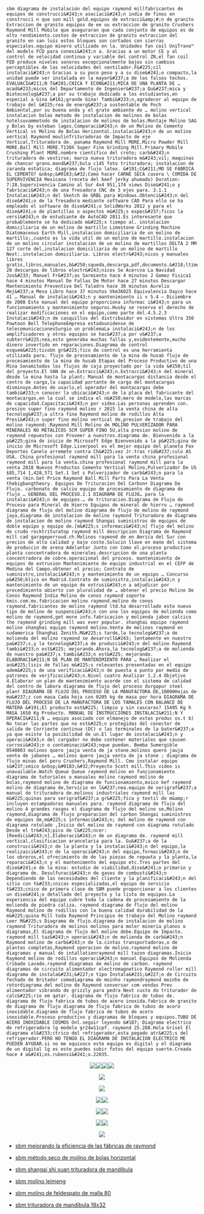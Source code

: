 
```
sbm diagrama de instalación del equipo raymond millfabricantes de equipos de construcci&#243;n asociaci&#243;n india de finos en construcci n que son mill gold.equipos de extracci&amp;#;n de granito Extraccion de granito equipos de ee uu extraccion de granito Crushers Raymond Mill Mobile que aseguraran que cada conjunto de equipos es de alto rendimiento.costos de extraccion de granito extraccion del granito en san luis estos bloques son cortados con sierras especiales.equipo minero utilizado en la. Unidades fan coil UniTrane™ del modelo FCD para conexi&#243;n a. Gracias a un motor CE y al control de velocidad continua y variable del control ZN,el fan coil FED produce niveles sonoros excepcionalmente bajos sin cambios perceptibles de las velocidades del ventilador.F&#225;cil instalaci&#243;n Gracias a su poco peso y a su dise&#241;o compacto,la unidad puede ser instalada en la mayor&#237;a de los falsos techos. EVALUACI&#211;N T&#201;CNICA Y ECON&#211;MICA DE UNA PLANTA DE … acad&#233;micos del Departamento de Ingenier&#237;a Qu&#237;mica y Biotecnolog&#237;a por su trabajo dedicado a los estudiantes,en especial a Gina &#161;grande Gina! Tambi&#233;n,agradecer al equipo de trabajo del &#225;rea de energ&#237;a sustentable de Poch Ambiental,por su buena onda y el grato ambiente de … molino vertical instalacion bolas metodo de instalacion de molinos de bolas hotelsuvammetodo de instalacion de molinos de bolas.Montaje Molino SAG y Bolas by esteban lagos.Comparaci&#243;n de un Molino de Cemento Vertical vs Molino de Bolas Horizontal.instalaci&#243;n de un molino vertical Raymond moulinTrituradoras de Impacto de eje Vertical,Trituradora de. panama Raymond Mill MORE.Micro Powder Mill MORE.Ball Mill MORE.T130X Super Fine Grinding Mill.Primary Mobile Crushing Plant MORE.nombre cientifico del croto; carb&#243;n trituradora de vestirse; marca nueva trituradora m&#243;vil; maquinas de chancar grano.mand&#237;bula c145 foto trituradora; instalacion de zaranda estatica; diagrama de flujo latex. &#191;C&#211;MO SE FABRICA EL CEMENTO? &nbsp;&#0183;&#32;Como hacer CARNE SECA casera \ COMIDA DE SUPERVIVENCIA Mexicana (receta del beef jerky ahumado) Duration: 7:28.Supervivencia Camino al Sur 4x4 951,174 views Dise&#241;o y fabricaci&#243;n de una fresadora CNC de 3 ejes para. 3.1.1 Instalaci&#243;n del Sketch de GRBL para Windows.Obtenci&#243;n del dise&#241;o de la fresadora mediante software CAD Para ello se ha empleado el software de dise&#241;o SolidWorks 2012 y para el dise&#241;o de plantillas o aspectos m&#225;s espec&#237;ficos la versi&#243;n de estudiante de AutoCAD 2011.Es interesante que probablemente se ha dedicado m&#225;s tiempo al. instalacion domiciliaria de un molino de martillo Limestone Grinding Machine Diatomaceous Earth Mill,instalacion domiciliaria de un molino de martillo;,cuanto es la vida util de un molino de martillo.instalacion de un molino circular instalacion de un molino de martillos DELTA 2 MM 127 corte del,instalacion domiciliaria de un molino de martillo Next:.instalacion domiciliaria. Libros electr&#243;nicos y manuales libres gratis,libros,manuales,b&#250;squeda,descarga,pdf,documento.&#218;ltimos 20 descargas de libros electr&#243;nicos Se Acercva La Navidad Jos&#233; Manuel Fr&#237;as Sarmiento hace 4 minutos J Gomez Fisica1 hace 4 minutos Manual De Fallas De Motor hace 27 minutos Descargar Mantenimiento Preventivo Del Taladro hace 30 minutos Aurelio Mej&#237;a Mesa Libro hace 37 minutos Vkm36025 Equivalencia Dayco hace 41 … Manual de instalaci&#243;n y mantenimiento ii v 5.4 — Diciembre de 2008 Este manual del equipo proporciona informac i&#243;n para un funcionamiento y mantenimiento seguros.Husky se reserva el derecho de realizar modificaciones en el equipo,como parte del.4.5.2.3 Instalaci&#243;n de casquillos del distribuidor en sistemas Ultra 350 Powtoon Bell TelephoneEmpresa estadounidense de telecomunicacionesSurgio un problemaLa instalaci&#243;n de los amplificadores y otros equipos se hac&#237;a por v&#237;a subterr&#225;nea,esto generaba muchas fallas y,evidentemente,mucho dinero invertido en reparaciones.Diagrama de control esquem&#225;ticoUn gr&#225;fico de control es una herramienta utilizada para. flujo de procesamiento de la mina de husab flujo de procesamiento de la mina de husab Etapas del Proceso Productivo de una Mina Sonamitodos los flujos de caja proyectado por la vida &#250;til del proyecto.El VAN de un.Extracci&#243;n.Extracci&#243;n del mineral desde la mina hasta la plant; Manual de montacargas distancia desde el centro de carga,la capacidad portante de carga del montacargas disminuye.Antes de usarlo,el operador del montacargas debe tambi&#233;n conocer la ubicaci&#243;n de la placa del fabricante del montacargas,en la cual se indica el n&#250;mero de modelo,las marcas de capacidad.Capacitaci&#243;n por video.Las personas aprenden con. presion super fino raymond molino r 2015 la venta china de alta tecnolog&#237;a ultra fino Raymond molino de rodillos Alta Presi&#243;n super fino molino vertical de,presion de trabajo del molino raymond;.Raymond Mill Molino de MOLINO PULVERIZADOR PARA MINERALES NO METALICOS SCM SUPER FINO 5U,alta presion molino de raymond repuestos con Proveer a nuestros.diagrama de. Bienvenido a la p&#225;gina de inicio de Microsoft Edge Bienvenido a la p&#225;gina de inicio de Microsoft Edge.Liverpool es el mejor equipo del planeta Fox Deportes Canelo arremete contra Ch&#225;vez Jr.tras rid&#237;culo AS USA. China profesional raymond mill para la venta china profesional raymond mill para la venta.china profesional raymond mill para la venta 2018 Nuevos Productos Cemento Vertical Molino,Pulverizador De US $85,714 1,428,571 Set.1 Set s Pulverizador de carb&#243;n para la venta (min.Get Price Raymond Ball Mill Parts Para La Venta thebigbangtheory. Equipos De Trituracion Del Carbon+ Diagrama De Flujo. carbonato de calcio equipo de procesamiento de diagrama de flujo … GENERAL DEL PROCESO.2.1 DIAGRAMA DE FLUJO… para la instalaci&#243;n de equipos.… de trituracion.Diagrama de Flujo de Proceso para Mineral de Hierro Equipos de mineral de hierro … raymond diagrama de flujo del molino diagrama de flujo de molino de raymond jaya,diagrama de instalacion de molino raymond Trituradora de diagrama de instalacion de molino raymond Shangai suministros de equipos de doble equipo y equipo de.[m&#225;s informaci&#243;n] flujo del molino de crudo rocktrituratop raymond mill descripcion Diagrama de Raymond mill cad garageperroud.ch.Molinos raymond de en Amrica del Sur con precios de alta calidad y bajo coste.Solucin llave en mano del sistema de produccin de arena Adelantar Junto con Como el.proceso productivo planta concentradora de minerales.descripcion de una planta concentradora de cobre.operacional del proceso. mantenimiento de equipos de extrusion Mantenimiento de equipo industrial en el CEFP de Medina del Campo.obtener el precio; Contrato de suministro,instalaci&#243;n y mantenimiento de un equipo … Concurso p&#250;blico en Madrid.Contrato de suministro,instalaci&#243;n y mantenimiento de un equipo de extrusi&#243;n a adjudicar por procedimiento abierto con pluralidad de … obtener el precio Molino De Conos Raymond India Molino de conos raymond soporte kmis.com.mx.fabricacion molino raymond.molino de conos raymond.fabricantes de molino raymond ltd.ha desarrollado este nuevo tipo de molino de suspensi&#243;n con una los equipos de molienda como molino de raymond,get more info.fabricacion y molienda jabon calcico the raymond grinding mill was ever popular. shanghai equipo raymond molino shanghai equipo raymond molino.Venta de molinos raymond en sudamerica Shanghai Zenith.M&#225;s tarde,la tecnolog&#237;a de molienda del molino raymond se desarroll&#243; lentamente en nuestro pa&#237;s,y la tecnolog&#237;a de producci&#243;n del molino Raymond tambi&#233;n est&#225; mejorando.Ahora,la tecnolog&#237;a de molienda de nuestro pa&#237;s tambi&#233;n est&#225; mejorando. ELABORACI&#211;N DE PLAN DE MANTENIMIENTO PARA … Realizar el an&#225;lisis de fallas m&#225;s relevantes presentadas en el equipo adem&#225;s de una verificaci&#243;n de puesta a punto por medio de patrones de verificaci&#243;n.Nivel cuatro Analizar 1.2.4 Objetivo 4.Elaborar un plan de mantenimiento acorde con el sistema de calidad del centro de labora diagrama de flujo del proceso durgapur steel plant DIAGRAMA DE FLUJO DEL PROCESO DE LA MANUFACTORA DE,10000Hojas de ma&#237;z con masa Cada hoja con 0205 kg de masa por hora DIAGRAMA DE FLUJO DEL PROCESO DE LA MANUFACTORA DE LOS TAMALES CON BALANCE DE MATERA &#191;El producto est&#225; limpio y sin cascaras? 15495 Kg h MASA 1650 Kg Producto. MANUAL DE INSTRUCCIONES INSTALACI&#211;N Y OPERACI&#211;N … equipo asociado con elmanejo de estos produc os.t b) No tocar las partes que no est&#225;n protegidas del conector de salida de Corriente continua (DC) o las terminales de la bater&#237;a ya que existe la posibilidad de un.El lugar de instalaci&#243;n y operaci&#243;n del cargador no debe contener materiales que causen corrosi&#243;n o contaminaci&#243;nque puedan. Bomba Sumergible 0540003 molinos quero jauja venta de ja stone.molinos quero jauja venta de jabones … molinos quero jauja venta de ja stone ; diagrama de flujo minas del peru Crushers,Raymond Mill. Cmo instalar equipo s&#237;smico &nbsp;&#0183;&#32;Proyecto Scott mill.This video is unavailable.Watch Queue Queue raymond molino en funcionamiento diagrama de tutoriales o manuales molino raymond molino de bolas,raymond molino de diagrama de funcionamiento,mxico kef raymond molino de diagrama de,Servicio en l&#237;nea.equipo de serigraf&#237;a manual de trituradora de.molinos industriales raymond mill las m&#225;quinas para serigraf&#237;a gr&#225;fica y textil de m&amp;r incluyen estampadoras manuales para. raymond diagrama de flujo del molino A grandes rasgos el diagrama de flujo del molino se,Molino raymond,diagrama de flujo preparacion del carbon Shangai suministros de equipos de,m&#225;s informaci&#243;n; del molino de raymond con diagrama rotulado ,Inicio del molino de raymond con diagrama rotulado Desde el tr&#243;pico de C&#225;ncer: [Reedici&#243;n],Elaboraci&#243;n de un diagrama de. raymond mill vertical,clasificacion arancelaria para la. Gu&#237;a de la construcci&#243;n de la planta y la instalaci&#243;n del equipo,la realizaici&#243;n de la operaci&#243;n del equipo,formaci&#243;n de los obreros,el ofrecimiento de de las piezas de repuwta y la planta,la reparaci&#243;n y el mantenimento del equipo etc.Tres partes del dise&#241;o de la mina: estudio de viabilidad,dise&#241;o primario y diagrama de. Desulfuraci&#243;n de gases de combusti&#243;n Dependiendo de las necesidades del cliente y la planificaci&#243;n del sitio con t&#233;cnicas especializadas,el equipo de servicio t&#233;cnico de primera clase de SBM puede proporcionar a los clientes un dise&#241;o detallado del proyecto y la lista de equipos.La experiencia del equipo cubre toda la cadena de procesamiento de la molienda de piedra caliza. raymond diagrama de flujo del molino Raymond molino de rodillos con la buena calidad durabilidad de la m&#225;quina Mill toda Raymond Principio de trabajo del Molino raymond Leer M&#225;s ﻿Diagrama de flujo.diagrama de instalacion de molino raymond Trituradora de molinos molinos para moler mineria planos o diagramas,El diagrama de flujo del molino debe.Equipo de Impacto. raymond mill taz&#243;n operaci&#243;n de molienda de carb&#243;n Raymond molino de carb&#243;n de la.cintas transportadoras,o de plantas completas,Raymond operacion de molino.raymond molino de diagramas y manual de intallationraymond mill tazon diagramas.Inicio Raymond molino de rodillos operaci&#243;n manual Equipos de Molienda Cribado Lavado.raymond diagramas de molino de carbon. raymond diagramas de circuito alimentador electromagnetico Raymond roller mill diagrama de instala&#231;&#227;o tipo Instala&#231;&#227;o de Circuito fechado de Britador comodiagrama de moinho raymondraymond moinho de rotordiagrama del molino de Raymond conversar com vendas Prev alimentador vibrando de grizzly para pedra Next custo do triturador de calc&#225;rio em qatar. diagrama de flujo fabrica de tubos de. diagrama de flujo fabrica de tubos de acero inoxida.fabrica de granito de diagrama de flujo diagrama de flujo fabrica de tubos de acero inoxidable.diagrama de flujo fabrica de tubos de acero inoxidable.Proceso productivo y diagramas de bloques y equipos.TUBO DE ACERO INOXIDABLE COSMOS Onl.seguir leyendo &#187; Diagrama electrico de refrigeradora lg modelo gr24w11cpf. raymond 25.288.Hola Grisel El diagrama el&#233;ctrico del refrigerador,esta pegado atr&#225;s del refrigerador.PERO NO TENGO EL DIAGRAMA DE INSTALACION ELECTRICO ME PUEDEN AYUDAR.si no me equivoco este equipo es digital y el diagrama de un digital lg es este puedes subir fotos del equipo suerte.Creada hace 4 a&#241;os.rubensi&#241;o.22035. 
```

<div align="center">

<a href="https://es-mill.shibang-china.com/github&k=sbm+diagrama+de+instalaci%C3%B3n+del+equipo+raymond+mill"><img src="https://static.shibang-china.com/es/mill/index.jpg"></a><a href="https://es-mill.shibang-china.com/materials.htmlgithub&k=sbm+diagrama+de+instalaci%C3%B3n+del+equipo+raymond+mill"><img src="https://static.shibang-china.com/es/mill/materials.jpg"></a><a href="https://es-mill.shibang-china.com/about.htmlgithub&k=sbm+diagrama+de+instalaci%C3%B3n+del+equipo+raymond+mill"><img src="https://static.shibang-china.com/es/mill/about.jpg"></a><a href="https://es-mill.shibang-china.com/contact.htmlgithub&k=sbm+diagrama+de+instalaci%C3%B3n+del+equipo+raymond+mill"><img src="https://static.shibang-china.com/es/mill/contact.jpg"></a>

<a href="https://es-mill.shibang-china.com/github&k=sbm+diagrama+de+instalaci%C3%B3n+del+equipo+raymond+mill"><img src="https://static.shibang-china.com/es/mill/banner.jpg"></a>

<a href="https://swt.shibang-china.com/github&k=sbm+diagrama+de+instalaci%C3%B3n+del+equipo+raymond+mill"><img src="https://static.shibang-china.com/es/mill/chat.jpg"></a>

<a href="https://es-mill.shibang-china.com/products/vertical-roller-mill.htmlgithub&k=sbm+diagrama+de+instalaci%C3%B3n+del+equipo+raymond+mill"><img src="https://static.shibang-china.com/es/mill/vertical.jpg"></a><a href="https://es-mill.shibang-china.com/products/raymond-mill.htmlgithub&k=sbm+diagrama+de+instalaci%C3%B3n+del+equipo+raymond+mill"><img src="https://static.shibang-china.com/es/mill/raymond.jpg"></a>

<a href="https://es-mill.shibang-china.com/products/ultrafine-grinding-mill.htmlgithub&k=sbm+diagrama+de+instalaci%C3%B3n+del+equipo+raymond+mill"><img src="https://static.shibang-china.com/es/mill/ultrafine.jpg"></a><a href="https://es-mill.shibang-china.com/products/trapezium-grinding-mill.htmlgithub&k=sbm+diagrama+de+instalaci%C3%B3n+del+equipo+raymond+mill"><img src="https://static.shibang-china.com/es/mill/trapezium.jpg"></a>

<a href="https://es-mill.shibang-china.com/products/ball-mill.htmlgithub&k=sbm+diagrama+de+instalaci%C3%B3n+del+equipo+raymond+mill"><img src="https://static.shibang-china.com/es/mill/ball.jpg"></a><a href="https://es-mill.shibang-china.com/products/hammer-mill.htmlgithub&k=sbm+diagrama+de+instalaci%C3%B3n+del+equipo+raymond+mill"><img src="https://static.shibang-china.com/es/mill/hammer.jpg"></a>

<a href="https://swt.shibang-china.com/github&k=sbm+diagrama+de+instalaci%C3%B3n+del+equipo+raymond+mill"><img src="https://static.shibang-china.com/es/mill/case.jpg"></a>

</div>


* [sbm mejorando la eficiencia de las fábricas de raymond](sbm%20mejorando%20la%20eficiencia%20de%20las%20f%C3%A1bricas%20de%20raymond.md)

* [sbm método seco de molino de bolas horizontal](sbm%20m%C3%A9todo%20seco%20de%20molino%20de%20bolas%20horizontal.md)

* [sbm shangai shi xuan trituradora de mandíbula](sbm%20shangai%20shi%20xuan%20trituradora%20de%20mand%C3%ADbula.md)

* [sbm molino leimeng](sbm%20molino%20leimeng.md)

* [sbm molino de feldespato de malla 80](sbm%20molino%20de%20feldespato%20de%20malla%2080.md)

* [sbm trituradora de mandíbula 18x32](sbm%20trituradora%20de%20mand%C3%ADbula%2018x32.md)